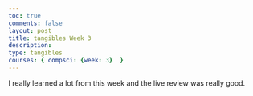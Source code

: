 ```yaml
---
toc: true
comments: false
layout: post
title: tangibles Week 3
description: 
type: tangibles
courses: { compsci: {week: 3}  }
---
```


I really learned a lot from this week and the live review was really good. 